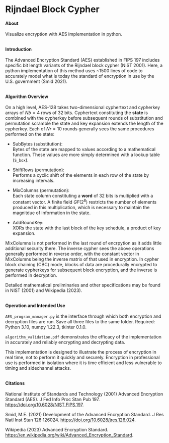 # Rijndael Block Cypher

**About**
\
\
Visualize encryption with AES implementation in python. 

\
**Introduction**
\
\
The Advanced Encryption Standard (AES) established in FIPS 197 includes specific bit length variants of the Rijndael block cypher (NIST 2001). Here, a python implementation of this method uses ~1500 lines of code to accurately model what is today the standard of encryption in use by the U.S. government (Smid 2021).

\
**Algorithm Overview**
\
\
On a high level, AES-128 takes two-dimensional cyphertext and cypherkey arrays of $Nb=4$ rows of 32 bits. Cyphertext constituting the **state** is combined with the cypherkey before subsequent rounds of substitution and permutation scramble the state and key expansion extends the length of the cypherkey. Each of $Nr=10$ rounds generally sees the same procedures performed on the state:

- SubBytes (substitution):\
Bytes of the state are mapped to values according to a mathematical function. These values are more simply determined with a lookup table (```S_box```).

- ShiftRows (permutation):\
Performs a cyclic shift of the elements in each row of the state by increasing intervals.

- MixColumns (permutation):\
Each state column constituting a **word** of 32 bits is multiplied with a constant vector. A finite field $GF(2^{8})$ restricts the number of elements produced in this multiplication, which is necessary to maintain the magnitdue of information in the state.

- AddRoundKey:\
XORs the state with the last block of the key schedule, a product of key expansion.

MixColumns is not performed in the last round of encrpytion as it adds little additional security there. The inverse cypher sees the above operations generally performed in reverse order, with the constant vector in MixColumns being the inverse matrix of that used in encryption. In cypher block chaining (CBC) mode, blocks of data are procedurally encrypted to generate cypherkeys for subsequent block encryption, and the inverse is performed in decryption.

Detailed mathematical preliminaries and other specifications may be found in NIST (2001) and Wikipedia (2023).

\
**Operation and Intended Use**
\
\
```AES_program_manager.py``` is the interface through which both encryption and decryption files are run. Save all three files to the same folder. Required: Python 3.10, numpy 1.22.3, tkinter 0.1.0.

```algorithm_validation.pdf``` demonstrates the efficacy of the implementation in accurately and reliably encrypting and decrypting data.

This implementation is designed to illustrate the process of encryption in real time, not to perform it quickly and securely. Encryption in professional use is performed in isolation where it is time efficient and less vulnerable to timing and sidechannel attacks.

\
**Citations**
\
\
National Institute of Standards and Technology (2001) Advanced Encryption Standard (AES). J Fed Info Proc Stan Pub 197. https://doi.org/10.6028/NIST.FIPS.197.

Smid, M.E. (2021) Development of the Advanced Encryption Standard. J Res Natl Inst Stan 126:126024. https://doi.org/10.6028/jres.126.024.

Wikipedia (2023) Advanced Encryption Standard. https://en.wikipedia.org/wiki/Advanced_Encryption_Standard.
